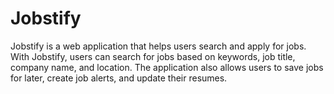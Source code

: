 # Jobstify

Jobstify is a web application that helps users search and apply for jobs. With Jobstify, users can search for jobs based on keywords, job title, company name, and location. The application also allows users to save jobs for later, create job alerts, and update their resumes.
